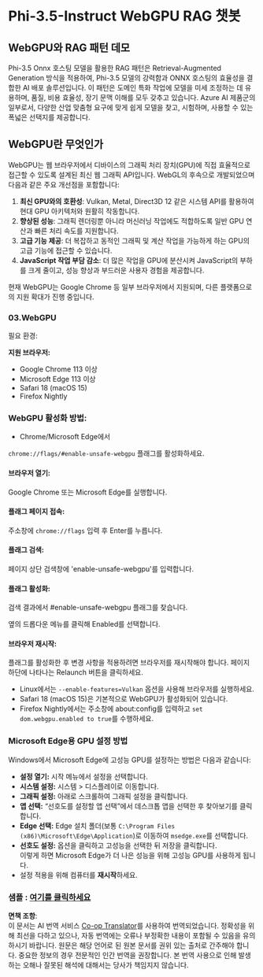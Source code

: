<!--
CO_OP_TRANSLATOR_METADATA:
{
  "original_hash": "b62864faf628eb07f5231d4885555198",
  "translation_date": "2025-05-08T05:43:31+00:00",
  "source_file": "md/02.Application/01.TextAndChat/Phi3/WebGPUWithPhi35Readme.md",
  "language_code": "ko"
}
-->
# Phi-3.5-Instruct WebGPU RAG 챗봇

## WebGPU와 RAG 패턴 데모

Phi-3.5 Onnx 호스팅 모델을 활용한 RAG 패턴은 Retrieval-Augmented Generation 방식을 적용하여, Phi-3.5 모델의 강력함과 ONNX 호스팅의 효율성을 결합한 AI 배포 솔루션입니다. 이 패턴은 도메인 특화 작업에 모델을 미세 조정하는 데 유용하며, 품질, 비용 효율성, 장기 문맥 이해를 모두 갖추고 있습니다. Azure AI 제품군의 일부로서, 다양한 산업 맞춤형 요구에 맞게 쉽게 모델을 찾고, 시험하며, 사용할 수 있는 폭넓은 선택지를 제공합니다.

## WebGPU란 무엇인가  
WebGPU는 웹 브라우저에서 디바이스의 그래픽 처리 장치(GPU)에 직접 효율적으로 접근할 수 있도록 설계된 최신 웹 그래픽 API입니다. WebGL의 후속으로 개발되었으며 다음과 같은 주요 개선점을 포함합니다:

1. **최신 GPU와의 호환성**: Vulkan, Metal, Direct3D 12 같은 시스템 API를 활용하여 현대 GPU 아키텍처와 원활히 작동합니다.
2. **향상된 성능**: 그래픽 렌더링뿐 아니라 머신러닝 작업에도 적합하도록 일반 GPU 연산과 빠른 처리 속도를 지원합니다.
3. **고급 기능 제공**: 더 복잡하고 동적인 그래픽 및 계산 작업을 가능하게 하는 GPU의 고급 기능에 접근할 수 있습니다.
4. **JavaScript 작업 부담 감소**: 더 많은 작업을 GPU에 분산시켜 JavaScript의 부하를 크게 줄이고, 성능 향상과 부드러운 사용자 경험을 제공합니다.

현재 WebGPU는 Google Chrome 등 일부 브라우저에서 지원되며, 다른 플랫폼으로의 지원 확대가 진행 중입니다.

### 03.WebGPU
필요 환경:

**지원 브라우저:**  
- Google Chrome 113 이상  
- Microsoft Edge 113 이상  
- Safari 18 (macOS 15)  
- Firefox Nightly

### WebGPU 활성화 방법:

- Chrome/Microsoft Edge에서  

`chrome://flags/#enable-unsafe-webgpu` 플래그를 활성화하세요.

#### 브라우저 열기:  
Google Chrome 또는 Microsoft Edge를 실행합니다.

#### 플래그 페이지 접속:  
주소창에 `chrome://flags` 입력 후 Enter를 누릅니다.

#### 플래그 검색:  
페이지 상단 검색창에 'enable-unsafe-webgpu'를 입력합니다.

#### 플래그 활성화:  
검색 결과에서 #enable-unsafe-webgpu 플래그를 찾습니다.

옆의 드롭다운 메뉴를 클릭해 Enabled를 선택합니다.

#### 브라우저 재시작:  
플래그를 활성화한 후 변경 사항을 적용하려면 브라우저를 재시작해야 합니다. 페이지 하단에 나타나는 Relaunch 버튼을 클릭하세요.

- Linux에서는 `--enable-features=Vulkan` 옵션을 사용해 브라우저를 실행하세요.  
- Safari 18 (macOS 15)은 기본적으로 WebGPU가 활성화되어 있습니다.  
- Firefox Nightly에서는 주소창에 about:config를 입력하고 `set dom.webgpu.enabled to true`를 수행하세요.

### Microsoft Edge용 GPU 설정 방법  

Windows에서 Microsoft Edge에 고성능 GPU를 설정하는 방법은 다음과 같습니다:

- **설정 열기:** 시작 메뉴에서 설정을 선택합니다.  
- **시스템 설정:** 시스템 > 디스플레이로 이동합니다.  
- **그래픽 설정:** 아래로 스크롤하여 그래픽 설정을 클릭합니다.  
- **앱 선택:** “선호도를 설정할 앱 선택”에서 데스크톱 앱을 선택한 후 찾아보기를 클릭합니다.  
- **Edge 선택:** Edge 설치 폴더(보통 `C:\Program Files (x86)\Microsoft\Edge\Application`)로 이동하여 `msedge.exe`를 선택합니다.  
- **선호도 설정:** 옵션을 클릭하고 고성능을 선택한 뒤 저장을 클릭합니다.  
이렇게 하면 Microsoft Edge가 더 나은 성능을 위해 고성능 GPU를 사용하게 됩니다.  
- 설정 적용을 위해 컴퓨터를 **재시작**하세요.

### 샘플 : [여기를 클릭하세요](https://github.com/microsoft/aitour-exploring-cutting-edge-models/tree/main/src/02.ONNXRuntime/01.WebGPUChatRAG)

**면책 조항**:  
이 문서는 AI 번역 서비스 [Co-op Translator](https://github.com/Azure/co-op-translator)를 사용하여 번역되었습니다. 정확성을 위해 최선을 다하고 있으나, 자동 번역에는 오류나 부정확한 내용이 포함될 수 있음을 유의하시기 바랍니다. 원문은 해당 언어로 된 원본 문서를 권위 있는 출처로 간주해야 합니다. 중요한 정보의 경우 전문적인 인간 번역을 권장합니다. 본 번역 사용으로 인해 발생하는 오해나 잘못된 해석에 대해서는 당사가 책임지지 않습니다.